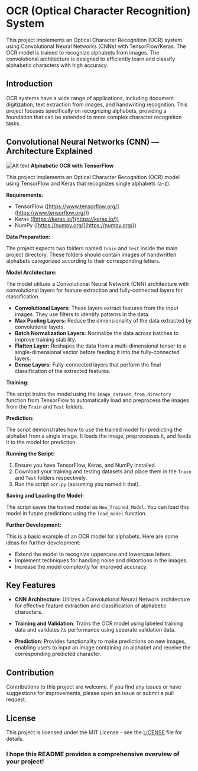 # OCR (Optical Character Recognition) System

This project implements an Optical Character Recognition (OCR) system using Convolutional Neural Networks (CNNs) with TensorFlow/Keras. The OCR model is trained to recognize alphabets from images. The convolutional architecture is designed to efficiently learn and classify alphabetic characters with high accuracy.

## Introduction

OCR systems have a wide range of applications, including document digitization, text extraction from images, and handwriting recognition. This project focuses specifically on recognizing alphabets, providing a foundation that can be extended to more complex character recognition tasks.

## Convolutional Neural Networks (CNN) — Architecture Explained
![Alt text](https://miro.medium.com/v2/resize:fit:750/format:webp/0*vb72NzJrSMxQZ7j9)
**Alphabetic OCR with TensorFlow**

This project implements an Optical Character Recognition (OCR) model using TensorFlow and Keras that recognizes single alphabets (a-z).

**Requirements:**

* TensorFlow ([https://www.tensorflow.org/](https://www.tensorflow.org/))
* Keras ([https://keras.io/](https://keras.io/))
* NumPy ([https://numpy.org/](https://numpy.org/))

**Data Preparation:**

The project expects two folders named `Train` and `Test` inside the main project directory. These folders should contain images of handwritten alphabets categorized according to their corresponding letters. 

**Model Architecture:**

The model utilizes a Convolutional Neural Network (CNN) architecture with convolutional layers for feature extraction and fully-connected layers for classification.

* **Convolutional Layers:** These layers extract features from the input images. They use filters to identify patterns in the data.
* **Max Pooling Layers:** Reduce the dimensionality of the data extracted by convolutional layers.
* **Batch Normalization Layers:** Normalize the data across batches to improve training stability.
* **Flatten Layer:** Reshapes the data from a multi-dimensional tensor to a single-dimensional vector before feeding it into the fully-connected layers.
* **Dense Layers:** Fully-connected layers that perform the final classification of the extracted features.

**Training:**

The script trains the model using the `image_dataset_from_directory` function from TensorFlow to automatically load and preprocess the images from the `Train` and `Test` folders.

**Prediction:**

The script demonstrates how to use the trained model for predicting the alphabet from a single image. It loads the image, preprocesses it, and feeds it to the model for prediction.

**Running the Script:**

1. Ensure you have TensorFlow, Keras, and NumPy installed.
2. Download your training and testing datasets and place them in the `Train` and `Test` folders respectively. 
3. Run the script `ocr.py` (assuming you named it that).

**Saving and Loading the Model:**

The script saves the trained model as `New_Trained_Model`. You can load this model in future predictions using the `load_model` function.

**Further Development:**

This is a basic example of an OCR model for alphabets. Here are some ideas for further development:

* Extend the model to recognize uppercase and lowercase letters.
* Implement techniques for handling noise and distortions in the images.
* Increase the model complexity for improved accuracy. 



## Key Features

- **CNN Architecture**: Utilizes a Convolutional Neural Network architecture for effective feature extraction and classification of alphabetic characters.
  
- **Training and Validation**: Trains the OCR model using labeled training data and validates its performance using separate validation data.

- **Prediction**: Provides functionality to make predictions on new images, enabling users to input an image containing an alphabet and receive the corresponding predicted character.

## Contribution

Contributions to this project are welcome. If you find any issues or have suggestions for improvements, please open an issue or submit a pull request.

## License

This project is licensed under the MIT License - see the [LICENSE](LICENSE) file for details.


### I hope this README provides a comprehensive overview of your project!

